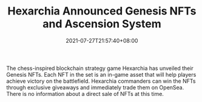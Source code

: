 ﻿---
title: "Hexarchia Announced Genesis NFTs and Ascension System"
date: 2021-07-27T21:57:40+08:00
lastmod: 2021-07-27T16:45:40+08:00
draft: false
authors: ["Beata"]
description: "The chess-inspired blockchain strategy game Hexarchia has unveiled their Genesis NFTs. Each NFT in the set is an in-game asset that will help players achieve victory on the battlefield. Hexarchia commanders can win the NFTs through exclusive giveaways and immediately trade them on OpenSea. There is no information about a direct sale of NFTs at this time."
featuredImage: "hexarchia-announced-genesis-nfts-and-ascension-system.png"
tags: ["Digital Collectibles","Play to Earn"]
categories: ["news"]
news: ["Digital Collectibles"]
weight: 
lightgallery: true
pinned: false
recommend: false
recommend1: false
---

The chess-inspired blockchain strategy game Hexarchia has unveiled their Genesis NFTs. Each NFT in the set is an in-game asset that will help players achieve victory on the battlefield. Hexarchia commanders can win the NFTs through exclusive giveaways and immediately trade them on OpenSea. There is no information about a direct sale of NFTs at this time.

<!--more-->

